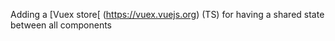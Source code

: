 Adding a [Vuex store[ (https://vuex.vuejs.org) (TS) for having a shared state between all components
